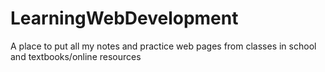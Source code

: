 # LearningWebDevelopment
A place to put all my notes and practice web pages from classes in school and textbooks/online resources
